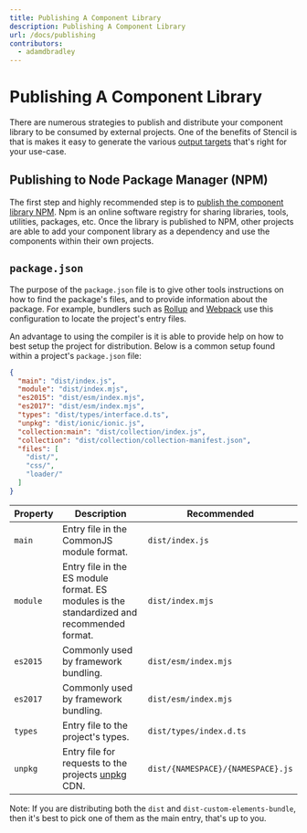 ```yaml
---
title: Publishing A Component Library
description: Publishing A Component Library
url: /docs/publishing
contributors:
  - adamdbradley
---
```


# Publishing A Component Library

There are numerous strategies to publish and distribute your component library to be consumed by external projects. One of the benefits of Stencil is that is makes it easy to generate the various [output targets](/docs/output-targets) that's right for your use-case.

## Publishing to Node Package Manager (NPM)

The first step and highly recommended step is to
[publish the component library NPM](https://docs.npmjs.com/getting-started/publishing-npm-packages). Npm is an online software registry for sharing libraries, tools, utilities, packages, etc. Once the library is published to NPM, other projects are able to add your component library as a dependency and use the components within their own projects.


## `package.json`

The purpose of the `package.json` file is to give other tools instructions on how to find the package's files, and to provide information about the package. For example, bundlers such as [Rollup](https://rollupjs.org/) and [Webpack](https://webpack.js.org/) use this configuration to locate the project's entry files.

An advantage to using the compiler is it is able to provide help on how to best setup the project for distribution. Below is a common setup found within a project's `package.json` file:

```json
{
  "main": "dist/index.js",
  "module": "dist/index.mjs",
  "es2015": "dist/esm/index.mjs",
  "es2017": "dist/esm/index.mjs",
  "types": "dist/types/interface.d.ts",
  "unpkg": "dist/ionic/ionic.js",
  "collection:main": "dist/collection/index.js",
  "collection": "dist/collection/collection-manifest.json",
  "files": [
    "dist/",
    "css/",
    "loader/"
  ]
}
```

| Property | Description                                                                                | Recommended                       |
|----------|--------------------------------------------------------------------------------------------|-----------------------------------|
| `main`   | Entry file in the CommonJS module format.                                                  | `dist/index.js`                   |
| `module` | Entry file in the ES module format. ES modules is the standardized and recommended format. | `dist/index.mjs`                  |
| `es2015` | Commonly used by framework bundling.                                                       | `dist/esm/index.mjs`              |
| `es2017` | Commonly used by framework bundling.                                                       | `dist/esm/index.mjs`              |
| `types`  | Entry file to the project's types.                                                         | `dist/types/index.d.ts`           |
| `unpkg`  | Entry file for requests to the projects [unpkg](https://unpkg.com/) CDN.                   | `dist/{NAMESPACE}/{NAMESPACE}.js` |

Note: If you are distributing both the `dist` and `dist-custom-elements-bundle`, then it's best to pick one of them as the main entry, that's up to you.
